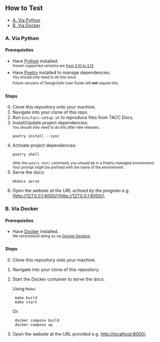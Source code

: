 ## How to Test

- [A. Via Python](#a-via-python)
- [B. Via Docker](#b-via-docker)

### A. Via Python

#### Prerequisites

- Have [Python](https://www.python.org/) installed.\
    <sup>Known supported versions are [from 3.10 to 3.12](https://github.com/TACC/TACC-Docs/blob/v0.10.1/pyproject.toml#L9).</sup>
- Have [Poetry](https://python-poetry.org/docs/#installing-with-the-official-installer) installed to manage dependencies.\
    <sup>You should only need to do this once.</sup>\
    <sup>Future versions of DesignSafe User Guide will **not** require this.</sup>

#### Steps

0. Clone this repository onto your machine.
1. Navigate into your clone of this repo.
2. Run `bin/tacc-setup.sh` to reproduce files from TACC Docs.
3. Install/Update project dependencies:\
    <sup>You should only need to do this after new releases.</sup>
    ```shell
    poetry install --sync
    ```
4. Activate project dependencies:
    ```shell
    poetry shell
    ```
    <sup>After the `poetry shell` command, you should be in a Poetry-managed environment. Your prompt might be prefixed with the name of the environment.</sup>
5. Serve the docs:
    ```shell
    mkdocs serve
    ```
6. Open the website _at the URL echoed by the program_ e.g.
    [http://127.0.0.1:8000/](http://127.0.0.1:8000/).

### B. Via Docker

#### Prerequisites

- Have [Docker](https://www.docker.com/) installed.\
    <sup>We recommend doing so via [Docker-Desktop](https://www.docker.com/products/docker-desktop).</sup>

#### Steps

0. Clone this repository onto your machine.
1. Navigate into your clone of this repository.
2. Start the Docker container to serve the docs.

   Using `Make`:
   ```shell
    make build
    make start
    ```
   Or:
   ```shell
    docker compose build
    docker compose up
    ```
3. Open the website at the URL provided e.g.
    [http://localhost:8000/](http://localhost:8000/).
